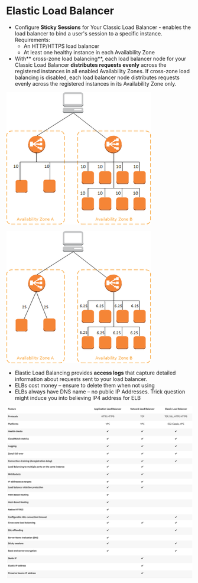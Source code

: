 # Elastic Load Balancer

* Configure **Sticky Sessions** for Your Classic Load Balancer - enables the load balancer to bind a user's session to a specific instance. Requirements:
  * An HTTP/HTTPS load balancer
  * At least one healthy instance in each Availability Zone
* With** cross-zone load balancing**, each load balancer node for your Classic Load Balancer **distributes requests evenly** across the registered instances in all enabled Availability Zones. If cross-zone load balancing is disabled, each load balancer node distributes requests evenly across the registered instances in its Availability Zone only. 

![With cross-zone load balancing enable](../.gitbook/assets/image.png)

![With cross-zone load balancing disable](../.gitbook/assets/image%20%281%29.png)

* Elastic Load Balancing provides **access logs** that capture detailed information about requests sent to your load balancer.
* ELBs cost money – ensure to delete them when not using
* ELBs always have DNS name – no public IP Addresses. Trick question might induce you into believing IP4 address for ELB

![Comparison between different ELBs](../.gitbook/assets/screen-shot-2018-04-29-at-09.35.54.png)



